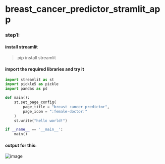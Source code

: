 # breast_cancer_predictor_stramlit_app

### step1:
#### install streamlit
> pip install streamlit

#### import the required libraries and try it 

```python
import streamlit as st
import pickle5 as pickle
import pandas as pd

def main():
    st.set_page_config(
        page_title = "breast cancer predictor",
        page_icon = ":female-doctor:"
    )
    st.write("hello world!")

if __name__ == '__main__':
    main()
```
#### output for this:
![image](https://github.com/user-attachments/assets/129e680a-61c0-49a6-9b6a-f61981155dc4)

